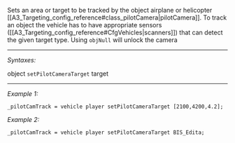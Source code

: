 Sets an area or target to be tracked by the object airplane or helicopter [[A3_Targeting_config_reference#class_pilotCamera|pilotCamera]]. 
To track an object the vehicle has to have appropriate sensors ([[A3_Targeting_config_reference#CfgVehicles|scanners]]) that can detect the given target type.
Using `objNull` will unlock the camera


---
*Syntaxes:*

object `setPilotCameraTarget` target

---
*Example 1:*

```sqf
_pilotCamTrack = vehicle player setPilotCameraTarget [2100,4200,4.2];
```

*Example 2:*

```sqf
_pilotCamTrack = vehicle player setPilotCameraTarget BIS_Edita;
```